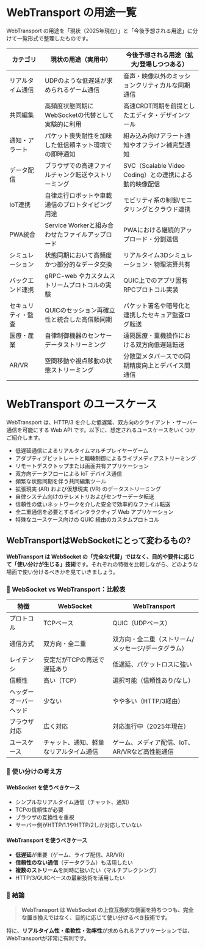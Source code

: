 # WebTransport の用途一覧

WebTransport の用途を「現状（2025年現在）」と「今後予想される用途」に分けて一覧形式で整理したものです。

| カテゴリ           | 現状の用途（実用中）                                   | 今後予想される用途（拡大/登場しつつある）              |
| ------------------ | ------------------------------------------------------ | ------------------------------------------------------ |
| リアルタイム通信   | UDPのような低遅延が求められるゲーム通信                | 音声・映像以外のミッションクリティカルな同期通信       |
| 共同編集           | 高頻度状態同期にWebSocketの代替として実験的に利用      | 高速CRDT同期を前提としたエディタ・デザインツール       |
| 通知・アラート     | パケット喪失耐性を加味した低信頼ネット環境での即時通知 | 組み込み向けアラート通知やオフライン補完型通知         |
| データ配信         | ブラウザでの高速ファイルチャンク転送やストリーミング   | SVC（Scalable Video Coding）との連携による動的映像配信 |
| IoT連携            | 自律走行ロボットや車載通信のプロトタイピング用途       | モビリティ系の制御/モニタリングとクラウド連携          |
| PWA統合            | Service Workerと組み合わせたファイルアップロード       | PWAにおける継続的アップロード・分割送信                |
| シミュレーション   | 状態同期において高頻度かつ部分的なデータ交換           | リアルタイム3Dシミュレーション・物理演算共有           |
| バックエンド連携   | gRPC-web やカスタムストリームプロトコルの実験          | QUIC上でのアプリ固有RPCプロトコル実装                  |
| セキュリティ・監査 | QUICのセッション再確立性と統合した高信頼同期           | パケット署名や暗号化と連携したセキュア監査ログ転送     |
| 医療・産業         | 自律制御機器のセンサーデータストリーミング             | 遠隔医療・重機操作における双方向低遅延転送             |
| AR/VR              | 空間移動や視点移動の状態ストリーミング                 | 分散型メタバースでの同期精度向上とデバイス間通信       |

# WebTransport のユースケース

WebTransport は、HTTP/3 を介した低遅延、双方向のクライアント・サーバー通信を可能にする Web API です。以下に、想定されるユースケースをいくつかご紹介します。

- 低遅延通信によるリアルタイムマルチプレイヤーゲーム
- アダプティブビットレートと輻輳制御によるライブメディアストリーミング
- リモートデスクトップまたは画面共有アプリケーション
- 双方向データフローによる IoT デバイス通信
- 頻繁な状態同期を伴う共同編集ツール
- 拡張現実 (AR) および仮想現実 (VR) のデータストリーミング
- 自律システム向けのテレメトリおよびセンサーデータ転送
- 信頼性の低いネットワークを介した安全で効率的なファイル転送
- 全二重通信を必要とするインタラクティブ Web アプリケーション
- 特殊なユースケース向けの QUIC 経由のカスタムプロトコル

## WebTransportはWebSocketにとって変わるもの?

**WebTransport は WebSocket の「完全な代替」ではなく、目的や要件に応じて「使い分けが生じる」技術**です。それぞれの特徴を比較しながら、どのような場面で使い分けるべきかを見ていきましょう。

### 🔄 WebSocket vs WebTransport：比較表

| 特徴                   | WebSocket                              | WebTransport                                         |
| ---------------------- | -------------------------------------- | ---------------------------------------------------- |
| プロトコル             | TCPベース                              | QUIC（UDPベース）                                    |
| 通信方式               | 双方向・全二重                         | 双方向・全二重（ストリーム/メッセージ/データグラム） |
| レイテンシ             | 安定だがTCPの再送で遅延あり            | 低遅延、パケットロスに強い                           |
| 信頼性                 | 高い（TCP）                            | 選択可能（信頼性あり/なし）                          |
| ヘッダーオーバーヘッド | 少ない                                 | やや多い（HTTP/3経由）                               |
| ブラウザ対応           | 広く対応                               | 対応進行中（2025年現在）                             |
| ユースケース           | チャット、通知、軽量なリアルタイム通信 | ゲーム、メディア配信、IoT、AR/VRなど高性能通信       |

### 🧠 使い分けの考え方

#### WebSocket を使うべきケース

- シンプルなリアルタイム通信（チャット、通知）
- TCPの信頼性が必要
- ブラウザの互換性を重視
- サーバー側がHTTP/1.1やHTTP/2しか対応していない

#### WebTransport を使うべきケース

- **低遅延**が重要（ゲーム、ライブ配信、AR/VR）
- **信頼性のない通信**（データグラム）も活用したい
- **複数のストリーム**を同時に扱いたい（マルチプレクシング）
- HTTP/3/QUICベースの最新技術を活用したい

### 🧩 結論

> **WebTransport は WebSocket の上位互換的な側面を持ちつつも、完全な置き換えではなく、目的に応じて使い分けるべき技術です。**

特に、**リアルタイム性・柔軟性・効率性**が求められるアプリケーションでは、WebTransportが非常に有利です。
